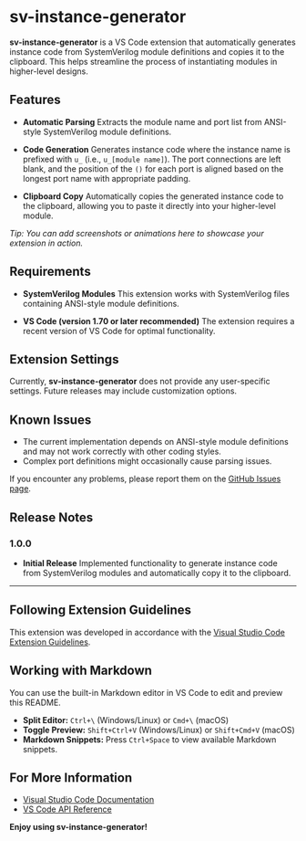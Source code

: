 # sv-instance-generator

**sv-instance-generator** is a VS Code extension that automatically generates instance code from SystemVerilog module definitions and copies it to the clipboard. This helps streamline the process of instantiating modules in higher-level designs.

## Features

- **Automatic Parsing**
  Extracts the module name and port list from ANSI-style SystemVerilog module definitions.

- **Code Generation**
  Generates instance code where the instance name is prefixed with `u_` (i.e., `u_[module name]`). The port connections are left blank, and the position of the `()` for each port is aligned based on the longest port name with appropriate padding.

- **Clipboard Copy**
  Automatically copies the generated instance code to the clipboard, allowing you to paste it directly into your higher-level module.

*Tip: You can add screenshots or animations here to showcase your extension in action.*

## Requirements

- **SystemVerilog Modules**
  This extension works with SystemVerilog files containing ANSI-style module definitions.

- **VS Code (version 1.70 or later recommended)**
  The extension requires a recent version of VS Code for optimal functionality.

## Extension Settings

Currently, **sv-instance-generator** does not provide any user-specific settings. Future releases may include customization options.

## Known Issues

- The current implementation depends on ANSI-style module definitions and may not work correctly with other coding styles.
- Complex port definitions might occasionally cause parsing issues.

If you encounter any problems, please report them on the [GitHub Issues page](https://github.com/yourusername/sv-instance-generator/issues).

## Release Notes

### 1.0.0

- **Initial Release**
  Implemented functionality to generate instance code from SystemVerilog modules and automatically copy it to the clipboard.

---

## Following Extension Guidelines

This extension was developed in accordance with the [Visual Studio Code Extension Guidelines](https://code.visualstudio.com/api/references/extension-guidelines).

## Working with Markdown

You can use the built-in Markdown editor in VS Code to edit and preview this README.

- **Split Editor:** `Ctrl+\` (Windows/Linux) or `Cmd+\` (macOS)
- **Toggle Preview:** `Shift+Ctrl+V` (Windows/Linux) or `Shift+Cmd+V` (macOS)
- **Markdown Snippets:** Press `Ctrl+Space` to view available Markdown snippets.

## For More Information

- [Visual Studio Code Documentation](https://code.visualstudio.com/docs)
- [VS Code API Reference](https://code.visualstudio.com/api)

**Enjoy using sv-instance-generator!**
